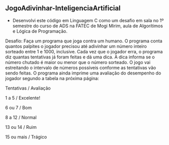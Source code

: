 ## JogoAdivinhar-InteligenciaArtificial

- Desenvolvi este código em Linguagem C como um desafio em sala no 1º semestre do curso de ADS na FATEC de Mogi Mirim, aula de Algorítimos e Lógica de Programação.

Desafio: Faça um programa que joga contra um humano. O programa conta quantos palpites o jogador precisou até adivinhar um número inteiro sorteado entre 1 e 1000, inclusive. Cada vez que o jogador erra, o programa diz quantas tentativas já foram feitas e dá uma dica. A dica informa se o número chutado é maior ou menor que o número sorteado. O jogo vai estreitando o intervalo de números possíveis conforme as tentativas vão sendo feitas. O programa ainda imprime uma avaliação do desempenho do jogador segundo a tabela na próxima página:

Tentativas   / Avaliação

1 a 5      /    Excelente!

6 ou 7      /     Bom

8 a 12       /     Normal

13 ou 14      /      Ruim

15 ou mais     /      Trágico
